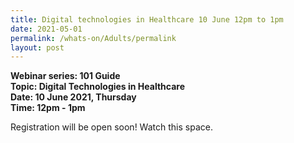 ```yaml
---
title: Digital technologies in Healthcare 10 June 12pm to 1pm
date: 2021-05-01
permalink: /whats-on/Adults/permalink
layout: post
---
```


**Webinar series: 101 Guide </br>
Topic: Digital Technologies in Healthcare</br> 
Date: 10 June 2021, Thursday</br>
Time: 12pm - 1pm**

Registration will be open soon! Watch this space.